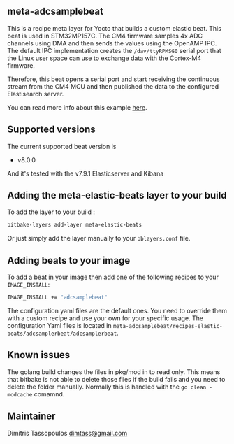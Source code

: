 meta-adcsamplebeat
----

This is a recipe meta layer for Yocto that builds a custom elastic beat.
This beat is used in STM32MP157C. The CM4 firmware samples 4x ADC channels
using DMA and then sends the values using the OpenAMP IPC. The default
IPC implementation creates the `/dav/ttyRPMSG0` serial port that the Linux
user space can use to exchange data with the Cortex-M4 firmware.

Therefore, this beat opens a serial port and start receiving the continuous
stream from the CM4 MCU and then published the data to the configured
Elastisearch server.

You can read more info about this example [here](https://www.stupid-projects.com/using-elastic-stack-elk-on-embedded-part-2/).

## Supported versions
The current supported beat version is 
* v8.0.0

And it's tested with the v7.9.1 Elasticserver and Kibana

## Adding the meta-elastic-beats layer to your build

To add the layer to your build :

```sh
bitbake-layers add-layer meta-elastic-beats
```

Or just simply add the layer manually to your `bblayers.conf` file.

## Adding beats to your image
To add a beat in your image then add one of the following recipes to your
`IMAGE_INSTALL`:

```sh
IMAGE_INSTALL += "adcsamplebeat"
```

The configuration yaml files are the default ones. You need to override them
with a custom recipe and use your own for your specific usage. The configuration
Yaml files is located in `meta-adcsamplebeat/recipes-elastic-beats/adcsamplerbeat/adcsamplerbeat`.

## Known issues
The golang build changes the files in pkg/mod in to read only. This means that
bitbake is not able to delete those files if the build fails and you need to
delete the folder manually. Normally this is handled with the `go clean -modcache` comamnd. 

## Maintainer
Dimitris Tassopoulos <dimtass@gmail.com>